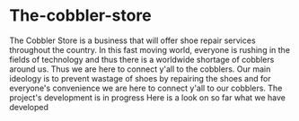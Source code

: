 # The-cobbler-store
The Cobbler Store is a business that will offer shoe repair services throughout the country.
In this fast moving world, everyone is rushing in the fields of technology and thus there is a worldwide shortage of cobblers around us. Thus we are here to connect y'all to the cobblers. 
Our main ideology is to prevent wastage of shoes by repairing the shoes and for everyone's convenience we are here to connect y'all to our cobblers.
The project's development is in progress Here is a look on so far what we have developed
